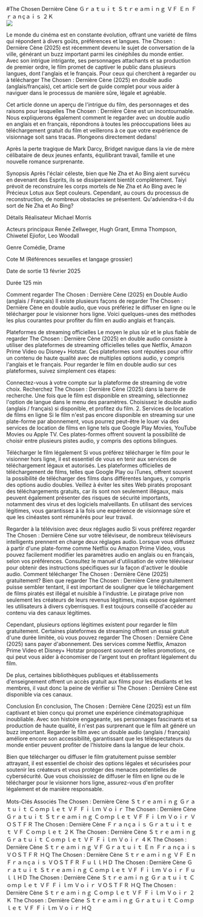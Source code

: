 #The Chosen  Dernière Cène Ｇｒａｔｕｉｔ Ｓｔｒｅａｍｉｎｇ ＶＦ Ｅｎ Ｆｒａｎçａｉｓ ２Ｋ  
[![](https://i.imgur.com/qSNzIqt.png)](https://movie.rssnews.media/CAtEHrgBF.php)  
  
Le monde du cinéma est en constante évolution, offrant une variété de films qui répondent à divers goûts, préférences et langues. The Chosen : Dernière Cène (2025) est récemment devenu le sujet de conversation de la ville, générant un buzz important parmi les cinéphiles du monde entier. Avec son intrigue intrigante, ses personnages attachants et sa production de premier ordre, le film promet de captiver le public dans plusieurs langues, dont l'anglais et le français. Pour ceux qui cherchent à regarder ou à télécharger The Chosen : Dernière Cène (2025) en double audio (anglais/français), cet article sert de guide complet pour vous aider à naviguer dans le processus de manière sûre, légale et agréable.

Cet article donne un aperçu de l'intrigue du film, des personnages et des raisons pour lesquelles The Chosen : Dernière Cène est un incontournable. Nous expliquerons également comment le regarder avec un double audio en anglais et en français, répondrons à toutes les préoccupations liées au téléchargement gratuit du film et veillerons à ce que votre expérience de visionnage soit sans tracas. Plongeons directement dedans!

Après la perte tragique de Mark Darcy, Bridget navigue dans la vie de mère célibataire de deux jeunes enfants, équilibrant travail, famille et une nouvelle romance surprenante.

Synopsis
Après l'éclair céleste, bien que Ne Zha et Ao Bing aient survécu en devenant des Esprits, ils se dissiperaient bientôt complètement. Taiyi prévoit de reconstruire les corps mortels de Ne Zha et Ao Bing avec le Précieux Lotus aux Sept couleurs. Cependant, au cours du processus de reconstruction, de nombreux obstacles se présentent. Qu'adviendra-t-il du sort de Ne Zha et Ao Bing?

Détails
Réalisateur Michael Morris

Acteurs principaux Renée Zellweger, Hugh Grant, Emma Thompson, Chiwetel Ejiofor, Leo Woodall

Genre Comédie, Drame

Cote M (Références sexuelles et langage grossier)

Date de sortie 13 février 2025

Durée 125 min

Comment regarder The Chosen : Dernière Cène (2025) en Double Audio (anglais / Français)
Il existe plusieurs façons de regarder The Chosen : Dernière Cène en double audio, que vous préfériez le diffuser en ligne ou le télécharger pour le visionner hors ligne. Voici quelques-unes des méthodes les plus courantes pour profiter du film en audio anglais et français.

Plateformes de streaming officielles Le moyen le plus sûr et le plus fiable de regarder The Chosen : Dernière Cène (2025) en double audio consiste à utiliser des plateformes de streaming officielles telles que Netflix, Amazon Prime Video ou Disney+ Hotstar. Ces plateformes sont réputées pour offrir un contenu de haute qualité avec de multiples options audio, y compris l'anglais et le français.
Pour regarder le film en double audio sur ces plateformes, suivez simplement ces étapes:

Connectez-vous à votre compte sur la plateforme de streaming de votre choix. Recherchez The Chosen : Dernière Cène (2025) dans la barre de recherche. Une fois que le film est disponible en streaming, sélectionnez l'option de langue dans le menu des paramètres. Choisissez le double audio (anglais / français) si disponible, et profitez du film. 2. Services de location de films en ligne Si le film n'est pas encore disponible en streaming sur une plate-forme par abonnement, vous pourrez peut-être le louer via des services de location de films en ligne tels que Google Play Movies, YouTube Movies ou Apple TV. Ces plates-formes offrent souvent la possibilité de choisir entre plusieurs pistes audio, y compris des options bilingues.

Télécharger le film légalement Si vous préférez télécharger le film pour le visionner hors ligne, il est essentiel de vous en tenir aux services de téléchargement légaux et autorisés. Les plateformes officielles de téléchargement de films, telles que Google Play ou iTunes, offrent souvent la possibilité de télécharger des films dans différentes langues, y compris des options audio doubles.
Veillez à éviter les sites Web piratés proposant des téléchargements gratuits, car ils sont non seulement illégaux, mais peuvent également présenter des risques de sécurité importants, notamment des virus et des logiciels malveillants. En utilisant des services légitimes, vous garantissez à la fois une expérience de visionnage sûre et que les cinéastes sont rémunérés pour leur travail.

Regarder à la télévision avec deux réglages audio Si vous préférez regarder The Chosen : Dernière Cène sur votre téléviseur, de nombreux téléviseurs intelligents prennent en charge deux réglages audio. Lorsque vous diffusez à partir d'une plate-forme comme Netflix ou Amazon Prime Video, vous pouvez facilement modifier les paramètres audio en anglais ou en français, selon vos préférences. Consultez le manuel d'utilisation de votre téléviseur pour obtenir des instructions spécifiques sur la façon d'activer le double audio.
Comment télécharger The Chosen : Dernière Cène (2025) gratuitement?
Bien que regarder The Chosen : Dernière Cène gratuitement puisse sembler tentant, il est important de souligner que le téléchargement de films piratés est illégal et nuisible à l'industrie. Le piratage prive non seulement les créateurs de leurs revenus légitimes, mais expose également les utilisateurs à divers cyberrisques. Il est toujours conseillé d'accéder au contenu via des canaux légitimes.

Cependant, plusieurs options légitimes existent pour regarder le film gratuitement. Certaines plateformes de streaming offrent un essai gratuit d'une durée limitée, où vous pouvez regarder The Chosen : Dernière Cène (2025) sans payer d'abonnement. Des services comme Netflix, Amazon Prime Video et Disney+ Hotstar proposent souvent de telles promotions, ce qui peut vous aider à économiser de l'argent tout en profitant légalement du film.

De plus, certaines bibliothèques publiques et établissements d'enseignement offrent un accès gratuit aux films pour les étudiants et les membres, il vaut donc la peine de vérifier si The Chosen : Dernière Cène est disponible via ces canaux.

Conclusion
En conclusion, The Chosen : Dernière Cène (2025) est un film captivant et bien conçu qui promet une expérience cinématographique inoubliable. Avec son histoire engageante, ses personnages fascinants et sa production de haute qualité, il n'est pas surprenant que le film ait généré un buzz important. Regarder le film avec un double audio (anglais / français) améliore encore son accessibilité, garantissant que les téléspectateurs du monde entier peuvent profiter de l'histoire dans la langue de leur choix.

Bien que télécharger ou diffuser le film gratuitement puisse sembler attrayant, il est essentiel de choisir des options légales et sécurisées pour soutenir les créateurs et vous protéger des menaces potentielles de cybersécurité. Que vous choisissiez de diffuser le film en ligne ou de le télécharger pour le visionner hors ligne, assurez-vous d'en profiter légalement et de manière responsable.

Mots-Clés Associés
The Chosen : Dernière Cène Ｓｔｒｅａｍｉｎｇ Ｇｒａｔｕｉｔ Ｃｏｍｐｌｅｔ ＶＦ Ｆｉｌｍ Ｖｏｉｒ
The Chosen : Dernière Cène Ｇｒａｔｕｉｔ Ｓｔｒｅａｍｉｎｇ Ｃｏｍｐｌｅｔ ＶＦ Ｆｉｌｍ Ｖｏｉｒ ＶＯＳＴＦＲ
The Chosen : Dernière Cène Ｆｒａｎçａｉｓ Ｇｒａｔｕｉｔ ｅｔ ＶＦ Ｃｏｍｐｌｅｔ ２Ｋ
The Chosen : Dernière Cène Ｓｔｒｅａｍｉｎｇ Ｇｒａｔｕｉｔ Ｃｏｍｐｌｅｔ ＶＦ Ｆｉｌｍ Ｖｏｉｒ ４Ｋ
The Chosen : Dernière Cène Ｓｔｒｅａｍｉｎｇ ＶＦ Ｇｒａｔｕｉｔ Ｅｎ Ｆｒａｎçａｉｓ ＶＯＳＴＦＲ ＨＱ
The Chosen : Dernière Cène Ｓｔｒｅａｍｉｎｇ ＶＦ Ｅｎ Ｆｒａｎçａｉｓ ＶＯＳＴＦＲ ＦｕｌｌＨＤ
The Chosen : Dernière Cène Ｇｒａｔｕｉｔ Ｓｔｒｅａｍｉｎｇ Ｃｏｍｐｌｅｔ ＶＦ Ｆｉｌｍ Ｖｏｉｒ ＦｕｌｌＨＤ
The Chosen : Dernière Cène Ｓｔｒｅａｍｉｎｇ Ｇｒａｔｕｉｔ Ｃｏｍｐｌｅｔ ＶＦ Ｆｉｌｍ Ｖｏｉｒ ＶＯＳＴＦＲ ＨＱ
The Chosen : Dernière Cène Ｓｔｒｅａｍｉｎｇ Ｃｏｍｐｌｅｔ ＶＦ Ｆｉｌｍ Ｖｏｉｒ ２Ｋ
The Chosen : Dernière Cène Ｓｔｒｅａｍｉｎｇ Ｇｒａｔｕｉｔ Ｃｏｍｐｌｅｔ ＶＦ Ｆｉｌｍ Ｖｏｉｒ ＨＱ
